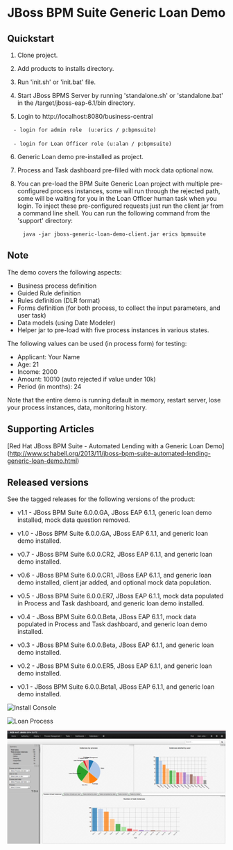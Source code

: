 JBoss BPM Suite Generic Loan Demo
=================================


Quickstart
----------

1. Clone project.

2. Add products to installs directory.

3. Run 'init.sh' or 'init.bat' file.

4. Start JBoss BPMS Server by running 'standalone.sh' or 'standalone.bat' in the <path-to-project>/target/jboss-eap-6.1/bin directory.

5. Login to http://localhost:8080/business-central

```
  - login for admin role  (u:erics / p:bpmsuite)

  - login for Loan Officer role (u:alan / p:bpmsuite)
```

6. Generic Loan demo pre-installed as project.

7. Process and Task dashboard pre-filled with mock data optional now. 

8. You can pre-load the BPM Suite Generic Loan project with multiple pre-configured process instances, some will run through the
rejected path, some will be waiting for you in the Loan Officer human task when you login. To inject these pre-configured
requests just run the client jar from a command line shell. You can run the following command from the 'support' directory:

```
     java -jar jboss-generic-loan-demo-client.jar erics bpmsuite
```

Note
----

The demo covers the following aspects:
 - Business process definition
 - Guided Rule definition
 - Rules definition (DLR format)
 - Forms definition (for both process, to collect the input parameters, and user task)
 - Data models (using Date Modeler)
 - Helper jar to pre-load with five process instances in various states.

The following values can be used (in process form) for testing:
 - Applicant: Your Name
 - Age: 21
 - Income: 2000
 - Amount: 10010    (auto rejected if value under 10k)
 - Period (in months): 24

Note that the entire demo is running default in memory, restart server, lose your process instances, data, monitoring history.


Supporting Articles
-------------------

[Red Hat JBoss BPM Suite - Automated Lending with a Generic Loan Demo] (http://www.schabell.org/2013/11/jboss-bpm-suite-automated-lending-generic-loan-demo.html)


Released versions
-----------------

See the tagged releases for the following versions of the product:

- v1.1 - JBoss BPM Suite 6.0.0.GA, JBoss EAP 6.1.1, generic loan demo installed, mock data question removed.

- v1.0 - JBoss BPM Suite 6.0.0.GA, JBoss EAP 6.1.1, and generic loan demo installed.

- v0.7 - JBoss BPM Suite 6.0.0.CR2, JBoss EAP 6.1.1, and generic loan demo installed.

- v0.6 - JBoss BPM Suite 6.0.0.CR1, JBoss EAP 6.1.1, and generic loan demo installed, client jar added, and optional mock data population.

- v0.5 - JBoss BPM Suite 6.0.0.ER7, JBoss EAP 6.1.1, mock data populated in Process and Task dashboard, and generic loan demo installed.

- v0.4 - JBoss BPM Suite 6.0.0.Beta, JBoss EAP 6.1.1, mock data populated in Process and Task dashboard, and generic loan demo installed.

- v0.3 - JBoss BPM Suite 6.0.0.Beta, JBoss EAP 6.1.1, and generic loan demo installed.

- v0.2 - JBoss BPM Suite 6.0.0.ER5, JBoss EAP 6.1.1, and generic loan demo installed.

- v0.1 - JBoss BPM Suite 6.0.0.Beta1, JBoss EAP 6.1.1, and generic loan demo installed.


![Install Console](https://github.com/eschabell/bpms-generic-load-demo/blob/master/docs/demo-images/install-console.png?raw=true)

![Loan Process](https://github.com/eschabell/bpms-generic-load-demo/blob/master/docs/demo-images/generic-loan-process.png?raw=true)

![Process & Task Dashboard](https://github.com/eschabell/bpms-generic-load-demo/blob/master/docs/demo-images/mock-bpm-data.png?raw=true)

